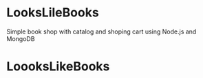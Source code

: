 LooksLileBooks
===========

Simple book shop with catalog and shoping cart using Node.js and MongoDB 
# LoooksLikeBooks
